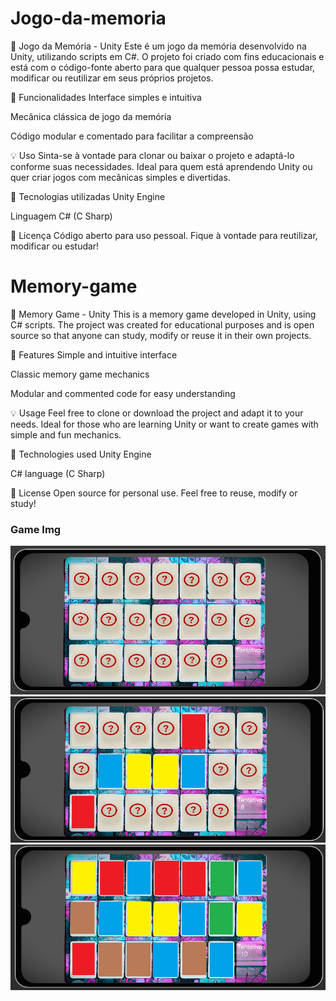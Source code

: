 # Jogo-da-memoria

🧠 Jogo da Memória - Unity
Este é um jogo da memória desenvolvido na Unity, utilizando scripts em C#. O projeto foi criado com fins educacionais e está com o código-fonte aberto para que qualquer pessoa possa estudar, modificar ou reutilizar em seus próprios projetos.

🚀 Funcionalidades
Interface simples e intuitiva

Mecânica clássica de jogo da memória

Código modular e comentado para facilitar a compreensão

💡 Uso
Sinta-se à vontade para clonar ou baixar o projeto e adaptá-lo conforme suas necessidades. Ideal para quem está aprendendo Unity ou quer criar jogos com mecânicas simples e divertidas.

📂 Tecnologias utilizadas
Unity Engine

Linguagem C# (C Sharp)

📄 Licença
Código aberto para uso pessoal. Fique à vontade para reutilizar, modificar ou estudar!

# Memory-game

🧠 Memory Game - Unity
This is a memory game developed in Unity, using C# scripts. The project was created for educational purposes and is open source so that anyone can study, modify or reuse it in their own projects.

🚀 Features
Simple and intuitive interface

Classic memory game mechanics

Modular and commented code for easy understanding

💡 Usage
Feel free to clone or download the project and adapt it to your needs. Ideal for those who are learning Unity or want to create games with simple and fun mechanics.

📂 Technologies used
Unity Engine

C# language (C Sharp)

📄 License
Open source for personal use. Feel free to reuse, modify or study!

### Game Img
![Tela de Jogo](MemoryGame/Readme/1.png)
![Tela de Jogo](MemoryGame/Readme/2.png)
![Tela de Jogo](MemoryGame/Readme/3.png)
